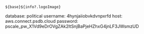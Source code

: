 `${base}${info?.logoImage}`


database: political
username: 4hynjaiiobvkdvnpxrfd
host: aws.connect.psdb.cloud
password: pscale_pw_X1Vd9eDrOVgZAk2ltSnjBaPjeHZhxG4jnLF3JWsmzUD
